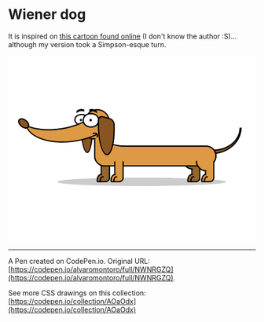 # Wiener dog

It is inspired on [this cartoon found online](https://sites.google.com/a/clipartonline.net/cartoon-dog-pictures/_/rsrc/1476987486035/dachshund-puppy/Dachshund%2021.png) (I don't know the author :S)... although my version took a Simpson-esque turn.

![Cartoon of a really long wiener dog with a collar and a small tail](https://github.com/alvaromontoro/CSS-Illustrations/blob/master/illustrations/animals/wiener-dog/wiener-dog.png?raw=true)

---

A Pen created on CodePen.io. Original URL: [https://codepen.io/alvaromontoro/full/NWNRGZQ](https://codepen.io/alvaromontoro/full/NWNRGZQ).

See more CSS drawings on this collection: [https://codepen.io/collection/AOaOdx](https://codepen.io/collection/AOaOdx)
